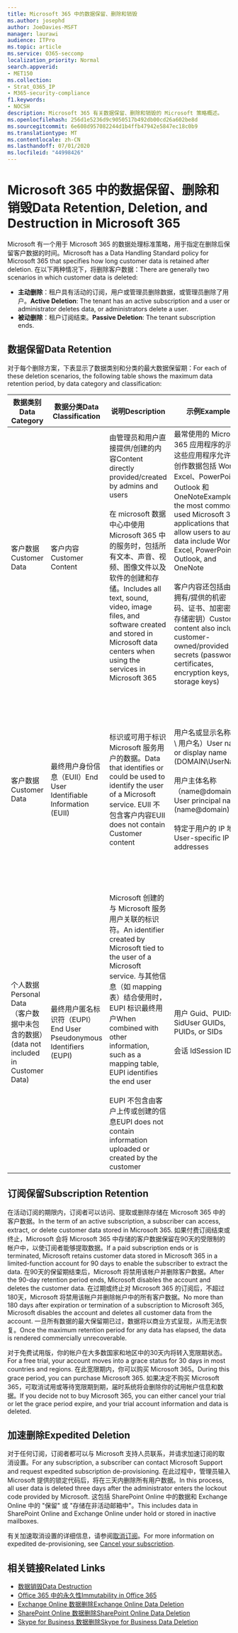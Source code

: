 ```yaml
---
title: Microsoft 365 中的数据保留、删除和销毁
ms.author: josephd
author: JoeDavies-MSFT
manager: laurawi
audience: ITPro
ms.topic: article
ms.service: O365-seccomp
localization_priority: Normal
search.appverid:
- MET150
ms.collection:
- Strat_O365_IP
- M365-security-compliance
f1.keywords:
- NOCSH
description: Microsoft 365 有关数据保留、删除和销毁的 Microsoft 策略概述。
ms.openlocfilehash: 256d1e5236d9c9050517b492db00cd26a602be8d
ms.sourcegitcommit: 6e608d957082244d1b4ffb47942e5847ec18c0b9
ms.translationtype: MT
ms.contentlocale: zh-CN
ms.lasthandoff: 07/01/2020
ms.locfileid: "44998426"
---
```

# <a name="data-retention-deletion-and-destruction-in-microsoft-365"></a><span data-ttu-id="392e3-103">Microsoft 365 中的数据保留、删除和销毁</span><span class="sxs-lookup"><span data-stu-id="392e3-103">Data Retention, Deletion, and Destruction in Microsoft 365</span></span>

<span data-ttu-id="392e3-104">Microsoft 有一个用于 Microsoft 365 的数据处理标准策略，用于指定在删除后保留客户数据的时间。</span><span class="sxs-lookup"><span data-stu-id="392e3-104">Microsoft has a Data Handling Standard policy for Microsoft 365 that specifies how long customer data is retained after deletion.</span></span> <span data-ttu-id="392e3-105">在以下两种情况下，将删除客户数据：</span><span class="sxs-lookup"><span data-stu-id="392e3-105">There are generally two scenarios in which customer data is deleted:</span></span>

- <span data-ttu-id="392e3-106">**主动删除**：租户具有活动的订阅，用户或管理员删除数据，或管理员删除了用户。</span><span class="sxs-lookup"><span data-stu-id="392e3-106">**Active Deletion**: The tenant has an active subscription and a user or administrator deletes data, or administrators delete a user.</span></span>
- <span data-ttu-id="392e3-107">**被动删除**：租户订阅结束。</span><span class="sxs-lookup"><span data-stu-id="392e3-107">**Passive Deletion**: The tenant subscription ends.</span></span>

## <a name="data-retention"></a><span data-ttu-id="392e3-108">数据保留</span><span class="sxs-lookup"><span data-stu-id="392e3-108">Data Retention</span></span>

<span data-ttu-id="392e3-109">对于每个删除方案，下表显示了数据类别和分类的最大数据保留期：</span><span class="sxs-lookup"><span data-stu-id="392e3-109">For each of these deletion scenarios, the following table shows the maximum data retention period, by data category and classification:</span></span>

| <span data-ttu-id="392e3-110">数据类别</span><span class="sxs-lookup"><span data-stu-id="392e3-110">Data Category</span></span> | <span data-ttu-id="392e3-111">数据分类</span><span class="sxs-lookup"><span data-stu-id="392e3-111">Data Classification</span></span> | <span data-ttu-id="392e3-112">说明</span><span class="sxs-lookup"><span data-stu-id="392e3-112">Description</span></span> | <span data-ttu-id="392e3-113">示例</span><span class="sxs-lookup"><span data-stu-id="392e3-113">Examples</span></span> | <span data-ttu-id="392e3-114">保留期</span><span class="sxs-lookup"><span data-stu-id="392e3-114">Retention Period</span></span> |
|-----------------|-----------------|-----------------|----------------------------------|-------------------------------|
| <span data-ttu-id="392e3-115">客户数据</span><span class="sxs-lookup"><span data-stu-id="392e3-115">Customer Data</span></span> | <span data-ttu-id="392e3-116">客户内容</span><span class="sxs-lookup"><span data-stu-id="392e3-116">Customer Content</span></span>| <span data-ttu-id="392e3-117">由管理员和用户直接提供/创建的内容</span><span class="sxs-lookup"><span data-stu-id="392e3-117">Content directly provided/created by admins and users</span></span> <br><br> <span data-ttu-id="392e3-118">在 microsoft 数据中心中使用 Microsoft 365 中的服务时，包括所有文本、声音、视频、图像文件以及软件的创建和存储。</span><span class="sxs-lookup"><span data-stu-id="392e3-118">Includes all text, sound, video, image files, and software created and stored in Microsoft data centers when using the services in Microsoft 365</span></span> | <span data-ttu-id="392e3-119">最常使用的 Microsoft 365 应用程序的示例，这些应用程序允许用户创作数据包括 Word、Excel、PowerPoint、Outlook 和 OneNote</span><span class="sxs-lookup"><span data-stu-id="392e3-119">Examples of the most commonly used Microsoft 365 applications that allow users to author data include Word, Excel, PowerPoint, Outlook, and OneNote</span></span> <br><br> <span data-ttu-id="392e3-120">客户内容还包括由客户拥有/提供的机密（密码、证书、加密密钥、存储密钥）</span><span class="sxs-lookup"><span data-stu-id="392e3-120">Customer content also includes customer-owned/provided secrets (passwords, certificates, encryption keys, storage keys)</span></span> | <span data-ttu-id="392e3-121">**主动删除方案：** 最多30天</span><span class="sxs-lookup"><span data-stu-id="392e3-121">**Active Deletion Scenario:** at most 30 days</span></span> <br><br> <span data-ttu-id="392e3-122">**被动删除方案：** 最多180天</span><span class="sxs-lookup"><span data-stu-id="392e3-122">**Passive Deletion Scenario:** at most 180 days</span></span> |
| <span data-ttu-id="392e3-123">客户数据</span><span class="sxs-lookup"><span data-stu-id="392e3-123">Customer Data</span></span> | <span data-ttu-id="392e3-124">最终用户身份信息（EUII）</span><span class="sxs-lookup"><span data-stu-id="392e3-124">End User Identifiable Information (EUII)</span></span> | <span data-ttu-id="392e3-125">标识或可用于标识 Microsoft 服务用户的数据。</span><span class="sxs-lookup"><span data-stu-id="392e3-125">Data that identifies or could be used to identify the user of a Microsoft service.</span></span> <span data-ttu-id="392e3-126">EUII 不包含客户内容</span><span class="sxs-lookup"><span data-stu-id="392e3-126">EUII does not contain Customer content</span></span> | <span data-ttu-id="392e3-127">用户名或显示名称（域 \ 用户名）</span><span class="sxs-lookup"><span data-stu-id="392e3-127">User name or display name (DOMAIN\UserName)</span></span> <br><br> <span data-ttu-id="392e3-128">用户主体名称（name@domain）</span><span class="sxs-lookup"><span data-stu-id="392e3-128">User principal name (name@domain)</span></span> <br><br>  <span data-ttu-id="392e3-129">特定于用户的 IP 地址</span><span class="sxs-lookup"><span data-stu-id="392e3-129">User-specific IP addresses</span></span> | <span data-ttu-id="392e3-130">**主动删除方案：** 最多180天（仅租户管理员操作）</span><span class="sxs-lookup"><span data-stu-id="392e3-130">**Active Deletion Scenario:** at most 180 days (only a tenant administrator action)</span></span> <br><br> <span data-ttu-id="392e3-131">**被动删除方案：** 最多180天</span><span class="sxs-lookup"><span data-stu-id="392e3-131">**Passive Deletion Scenario:** at most 180 days</span></span> |
| <span data-ttu-id="392e3-132">个人数据</span><span class="sxs-lookup"><span data-stu-id="392e3-132">Personal Data</span></span> <br> <span data-ttu-id="392e3-133">（客户数据中未包含的数据）</span><span class="sxs-lookup"><span data-stu-id="392e3-133">(data not included in Customer Data)</span></span> | <span data-ttu-id="392e3-134">最终用户匿名标识符（EUPI）</span><span class="sxs-lookup"><span data-stu-id="392e3-134">End User Pseudonymous Identifiers (EUPI)</span></span> | <span data-ttu-id="392e3-135">Microsoft 创建的与 Microsoft 服务用户关联的标识符。</span><span class="sxs-lookup"><span data-stu-id="392e3-135">An identifier created by Microsoft tied to the user of a Microsoft service.</span></span> <span data-ttu-id="392e3-136">与其他信息（如 mapping 表）结合使用时，EUPI 标识最终用户</span><span class="sxs-lookup"><span data-stu-id="392e3-136">When combined with other information, such as a mapping table, EUPI identifies the end user</span></span> <br><br> <span data-ttu-id="392e3-137">EUPI 不包含由客户上传或创建的信息</span><span class="sxs-lookup"><span data-stu-id="392e3-137">EUPI does not contain information uploaded or created by the customer</span></span> | <span data-ttu-id="392e3-138">用户 Guid、PUIDs 或 Sid</span><span class="sxs-lookup"><span data-stu-id="392e3-138">User GUIDs, PUIDs, or SIDs</span></span> <br><br> <span data-ttu-id="392e3-139">会话 Id</span><span class="sxs-lookup"><span data-stu-id="392e3-139">Session IDs</span></span> | <span data-ttu-id="392e3-140">**主动删除方案：** 最多30天</span><span class="sxs-lookup"><span data-stu-id="392e3-140">**Active Deletion Scenario:** at most 30 days</span></span> <br><br> <span data-ttu-id="392e3-141">**被动删除方案：** 最多180天</span><span class="sxs-lookup"><span data-stu-id="392e3-141">**Passive Deletion Scenario:** at most 180 days</span></span> |

## <a name="subscription-retention"></a><span data-ttu-id="392e3-142">订阅保留</span><span class="sxs-lookup"><span data-stu-id="392e3-142">Subscription Retention</span></span>

<span data-ttu-id="392e3-143">在活动订阅的期限内，订阅者可以访问、提取或删除存储在 Microsoft 365 中的客户数据。</span><span class="sxs-lookup"><span data-stu-id="392e3-143">In the term of an active subscription, a subscriber can access, extract, or delete customer data stored in Microsoft 365.</span></span> <span data-ttu-id="392e3-144">如果付费订阅结束或终止，Microsoft 会将 Microsoft 365 中存储的客户数据保留在90天的受限制的帐户中，以使订阅者能够提取数据。</span><span class="sxs-lookup"><span data-stu-id="392e3-144">If a paid subscription ends or is terminated, Microsoft retains customer data stored in Microsoft 365 in a limited-function account for 90 days to enable the subscriber to extract the data.</span></span> <span data-ttu-id="392e3-145">在90天的保留期结束后，Microsoft 将禁用该帐户并删除客户数据。</span><span class="sxs-lookup"><span data-stu-id="392e3-145">After the 90-day retention period ends, Microsoft disables the account and deletes the customer data.</span></span> <span data-ttu-id="392e3-146">在过期或终止对 Microsoft 365 的订阅后，不超过180天，Microsoft 将禁用该帐户并删除帐户中的所有客户数据。</span><span class="sxs-lookup"><span data-stu-id="392e3-146">No more than 180 days after expiration or termination of a subscription to Microsoft 365, Microsoft disables the account and deletes all customer data from the account.</span></span> <span data-ttu-id="392e3-147">一旦所有数据的最大保留期已过，数据将以商业方式呈现，从而无法恢复。</span><span class="sxs-lookup"><span data-stu-id="392e3-147">Once the maximum retention period for any data has elapsed, the data is rendered commercially unrecoverable.</span></span>

<span data-ttu-id="392e3-148">对于免费试用版，你的帐户在大多数国家和地区中的30天内将转入宽限期状态。</span><span class="sxs-lookup"><span data-stu-id="392e3-148">For a free trial, your account moves into a grace status for 30 days in most countries and regions.</span></span> <span data-ttu-id="392e3-149">在此宽限期内，你可以购买 Microsoft 365。</span><span class="sxs-lookup"><span data-stu-id="392e3-149">During this grace period, you can purchase Microsoft 365.</span></span> <span data-ttu-id="392e3-150">如果决定不购买 Microsoft 365，可取消试用或等待宽限期到期，届时系统将会删除你的试用帐户信息和数据。</span><span class="sxs-lookup"><span data-stu-id="392e3-150">If you decide not to buy Microsoft 365, you can either cancel your trial or let the grace period expire, and your trial account information and data is deleted.</span></span>

## <a name="expedited-deletion"></a><span data-ttu-id="392e3-151">加速删除</span><span class="sxs-lookup"><span data-stu-id="392e3-151">Expedited Deletion</span></span>

<span data-ttu-id="392e3-152">对于任何订阅，订阅者都可以与 Microsoft 支持人员联系，并请求加速订阅的取消设置。</span><span class="sxs-lookup"><span data-stu-id="392e3-152">For any subscription, a subscriber can contact Microsoft Support and request expedited subscription de-provisioning.</span></span> <span data-ttu-id="392e3-153">在此过程中，管理员输入 Microsoft 提供的锁定代码后，将在三天内删除所有用户数据。</span><span class="sxs-lookup"><span data-stu-id="392e3-153">In this process, all user data is deleted three days after the administrator enters the lockout code provided by Microsoft.</span></span> <span data-ttu-id="392e3-154">这包括 SharePoint Online 中的数据和 Exchange Online 中的 "保留" 或 "存储在非活动邮箱中"。</span><span class="sxs-lookup"><span data-stu-id="392e3-154">This includes data in SharePoint Online and Exchange Online under hold or stored in inactive mailboxes.</span></span>

<span data-ttu-id="392e3-155">有关加速取消设置的详细信息，请参阅[取消订阅](https://docs.microsoft.com/microsoft-365/commerce/subscriptions/cancel-your-subscription)。</span><span class="sxs-lookup"><span data-stu-id="392e3-155">For more information on expedited de-provisioning, see [Cancel your subscription](https://docs.microsoft.com/microsoft-365/commerce/subscriptions/cancel-your-subscription).</span></span>

## <a name="related-links"></a><span data-ttu-id="392e3-156">相关链接</span><span class="sxs-lookup"><span data-stu-id="392e3-156">Related Links</span></span>

- [<span data-ttu-id="392e3-157">数据销毁</span><span class="sxs-lookup"><span data-stu-id="392e3-157">Data Destruction</span></span>](office-365-data-destruction.md)
- [<span data-ttu-id="392e3-158">Office 365 中的永久性</span><span class="sxs-lookup"><span data-stu-id="392e3-158">Immutability in Office 365</span></span>](office-365-data-immutability.md)
- [<span data-ttu-id="392e3-159">Exchange Online 数据删除</span><span class="sxs-lookup"><span data-stu-id="392e3-159">Exchange Online Data Deletion</span></span>](office-365-exchange-online-data-deletion.md)
- [<span data-ttu-id="392e3-160">SharePoint Online 数据删除</span><span class="sxs-lookup"><span data-stu-id="392e3-160">SharePoint Online Data Deletion</span></span>](office-365-sharepoint-online-data-deletion.md)
- [<span data-ttu-id="392e3-161">Skype for Business 数据删除</span><span class="sxs-lookup"><span data-stu-id="392e3-161">Skype for Business Data Deletion</span></span>](office-365-skype-data-deletion.md)